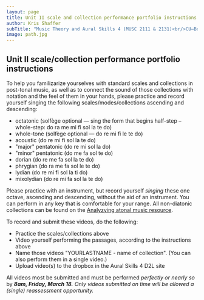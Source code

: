 ```yaml
---
layout: page
title: Unit II scale and collection performance portfolio instructions
author: Kris Shaffer
subTitle: "Music Theory and Aural Skills 4 (MUSC 2111 & 2131)<br/>CU–Boulder, Spring 2016<br/>Kris Shaffer, Ph.D. – coordinator"
image: path.jpg
---
```


## Unit II scale/collection performance portfolio instructions ##

To help you familizarize yourselves with standard scales and collections in post-tonal music, as well as to connect the sound of those collections with notation and the feel of them in your hands, please practice and record yourself singing the following scales/modes/collections ascending and descending:

- octatonic (solfège optional — sing the form that begins half-step – whole-step: do ra me mi fi sol la te do)  
- whole-tone (solfège optional — do re mi fi le te do)  
- acoustic (do re mi fi sol la te do)  
- "major" pentatonic (do re mi sol la do)  
- "minor" pentatonic (do me fa sol te do)  
- dorian (do re me fa sol la te do)  
- phrygian (do ra me fa sol le te do)  
- lydian (do re mi fi sol la ti do)  
- mixolydian (do re mi fa sol la te do)  

Please practice with an instrument, but record yourself *singing* these one octave, ascending and descending, without the aid of an instrument. You can perform in any key that is comfortable for your range. All non-diatonic collections can be found on the [Analyzying atonal music resource](http://openmusictheory.com/atonal.html).

To record and submit these videos, do the following:

- Practice the scales/collections above  
- Video yourself performing the passages, according to the instructions above  
- Name those videos "YOURLASTNAME - name of collection". (You can also perform them in a single video.)  
- Upload video(s) to the dropbox in the Aural Skills 4 D2L site

All videos most be submitted and must be performed *perfectly or nearly so* by ***8am, Friday, March 18.*** *Only videos submitted on time will be allowed a (single) reassessment opportunity.*
